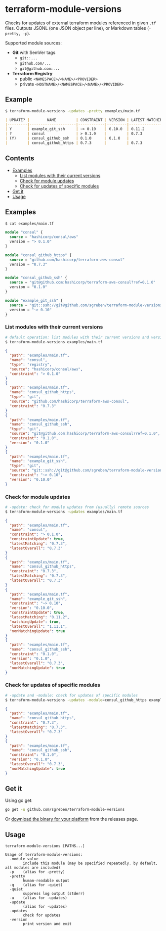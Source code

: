 # terraform-module-versions

Checks for updates of external terraform modules referenced in given `.tf` files. Outputs JSONL (one JSON object per line), or Markdown tables (`-pretty, -p`).

Supported module sources:
- **Git** with SemVer tags
  - `git::...`
  - `github.com/...`
  - `git@github.com:...`
- **Terraform Registry**
  - public `<NAMESPACE>/<NAME>/<PROVIDER>`
  - private `<HOSTNAME>/<NAMESPACE>/<NAME>/<PROVIDER>`

## Example

```sh
$ terraform-module-versions -updates -pretty examples/main.tf
```

```markdown
| UPDATE? |        NAME         | CONSTRAINT | VERSION | LATEST MATCHING | LATEST |
|---------|---------------------|------------|---------|-----------------|--------|
| Y       | example_git_ssh     | ~> 0.10    | 0.10.0  | 0.11.2          | 1.11.1 |
| ?       | consul              | > 0.1.0    |         | 0.7.3           | 0.7.3  |
| (Y)     | consul_github_ssh   | 0.1.0      | 0.1.0   |                 | 0.7.3  |
|         | consul_github_https | 0.7.3      |         | 0.7.3           | 0.7.3  |
```

## Contents

- [Examples](#examples)
  - [List modules with their current versions](#list-modules-with-their-current-versions)
  - [Check for module updates](#check-for-module-updates)
  - [Check for updates of specific modules](#check-for-updates-of-specific-modules)
- [Get it](#get-it)
- [Usage](#usage)

## Examples

```sh
$ cat examples/main.tf
```

```terraform
module "consul" {
  source = "hashicorp/consul/aws"
  version = "> 0.1.0"
}

module "consul_github_https" {
  source = "github.com/hashicorp/terraform-aws-consul"
  version = "0.7.3"
}

module "consul_github_ssh" {
  source = "git@github.com:hashicorp/terraform-aws-consul?ref=0.1.0"
  version = "0.1.0"
}

module "example_git_ssh" {
  source = "git::ssh://git@github.com/sgreben/terraform-module-versions?ref=0.10.0"
  version = "~> 0.10"
}
```

### List modules with their current versions

```sh
# default operation: list modules with their current versions and version constraints (if specified)
$ terraform-module-versions examples/main.tf
```

```json
{
  "path": "examples/main.tf",
  "name": "consul",
  "type": "registry",
  "source": "hashicorp/consul/aws",
  "constraint": "> 0.1.0"
}
{
  "path": "examples/main.tf",
  "name": "consul_github_https",
  "type": "git",
  "source": "github.com/hashicorp/terraform-aws-consul",
  "constraint": "0.7.3"
}
{
  "path": "examples/main.tf",
  "name": "consul_github_ssh",
  "type": "git",
  "source": "git@github.com:hashicorp/terraform-aws-consul?ref=0.1.0",
  "constraint": "0.1.0",
  "version": "0.1.0"
}
{
  "path": "examples/main.tf",
  "name": "example_git_ssh",
  "type": "git",
  "source": "git::ssh://git@github.com/sgreben/terraform-module-versions?ref=0.10.0",
  "constraint": "~> 0.10",
  "version": "0.10.0"
}
```

### Check for module updates

```sh
# -update: check for module updates from (usually) remote sources
$ terraform-module-versions -updates examples/main.tf
```

```json
{
  "path": "examples/main.tf",
  "name": "consul",
  "constraint": "> 0.1.0",
  "constraintUpdate": true,
  "latestMatching": "0.7.3",
  "latestOverall": "0.7.3"
}
{
  "path": "examples/main.tf",
  "name": "consul_github_https",
  "constraint": "0.7.3",
  "latestMatching": "0.7.3",
  "latestOverall": "0.7.3"
}
{
  "path": "examples/main.tf",
  "name": "example_git_ssh",
  "constraint": "~> 0.10",
  "version": "0.10.0",
  "constraintUpdate": true,
  "latestMatching": "0.11.2",
  "matchingUpdate": true,
  "latestOverall": "1.11.1",
  "nonMatchingUpdate": true
}
{
  "path": "examples/main.tf",
  "name": "consul_github_ssh",
  "constraint": "0.1.0",
  "version": "0.1.0",
  "latestOverall": "0.7.3",
  "nonMatchingUpdate": true
}
```

### Check for updates of specific modules

```sh
# -update and -module: check for updates of specific modules
$ terraform-module-versions -updates -module=consul_github_https examples/main.tf
```

```json
{
  "path": "examples/main.tf",
  "name": "consul_github_https",
  "constraint": "0.7.3",
  "latestMatching": "0.7.3",
  "latestOverall": "0.7.3"
}
{
  "path": "examples/main.tf",
  "name": "consul_github_ssh",
  "constraint": "0.1.0",
  "version": "0.1.0",
  "latestOverall": "0.7.3",
  "nonMatchingUpdate": true
}
```

## Get it

Using go get:

```bash
go get -u github.com/sgreben/terraform-module-versions
```

Or [download the binary for your platform](https://github.com/sgreben/terraform-module-versions/releases/latest) from the releases page.

## Usage

```text
terraform-module-versions [PATHS...]

Usage of terraform-module-versions:
  -module value
    	include this module (may be specified repeatedly. by default, all modules are included)
  -p	(alias for -pretty)
  -pretty
    	human-readable output
  -q	(alias for -quiet)
  -quiet
    	suppress log output (stderr)
  -u	(alias for -updates)
  -update
    	(alias for -updates)
  -updates
    	check for updates
  -version
    	print version and exit
```
